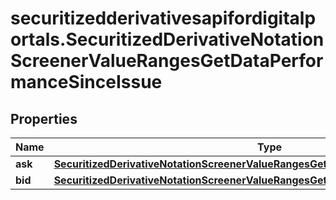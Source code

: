 # securitizedderivativesapifordigitalportals.SecuritizedDerivativeNotationScreenerValueRangesGetDataPerformanceSinceIssue

## Properties

Name | Type | Description | Notes
------------ | ------------- | ------------- | -------------
**ask** | [**SecuritizedDerivativeNotationScreenerValueRangesGetDataPerformanceSinceIssueAsk**](SecuritizedDerivativeNotationScreenerValueRangesGetDataPerformanceSinceIssueAsk.md) |  | [optional] 
**bid** | [**SecuritizedDerivativeNotationScreenerValueRangesGetDataPerformanceSinceIssueBid**](SecuritizedDerivativeNotationScreenerValueRangesGetDataPerformanceSinceIssueBid.md) |  | [optional] 


